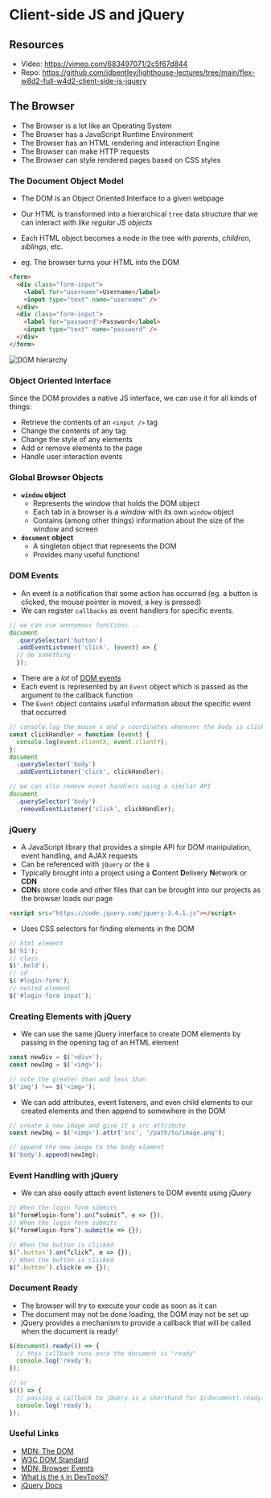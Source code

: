 # Client-side JS and jQuery

## Resources
 - Video: https://vimeo.com/683497071/2c5f67d844
 - Repo: https://github.com/idbentley/lighthouse-lectures/tree/main/flex-w8d2-full-w4d2-client-side-js-jquery

## The Browser
 - The Browser is a lot like an Operating System
 - The Browser has a JavaScript Runtime Environment
 - The Browser has an HTML rendering and interaction Engine
 - The Browser can make HTTP requests
 - The Browser can style rendered pages based on CSS styles

### The **D**ocument **O**bject **M**odel
- The DOM is an Object Oriented Interface to a given webpage
- Our HTML is transformed into a hierarchical `tree` data structure that we can interact with _like regular JS objects_
- Each HTML object becomes a node in the tree with _parents_, _children_, _siblings_, etc.

- eg. The browser turns your HTML into the DOM

```html
<form>
  <div class="form-input">
    <label for="username">Username</label>
    <input type="text" name="username" />
  </div>
  <div class="form-input">
    <label for="password">Password</label>
    <input type="text" name="password" />
  </div>
</form>
```

![DOM hierarchy](hierarchy.png)

### Object Oriented Interface

 Since the DOM provides a native JS interface, we can use it for all kinds of things:
  - Retrieve the contents of an `<input />` tag
  - Change the contents of any tag
  - Change the style of any elements
  - Add or remove elements to the page
  - Handle user interaction events
  

### Global Browser Objects
- **`window` object**
  - Represents the window that holds the DOM object
  - Each tab in a browser is a _window_ with its own `window` object
  - Contains (among other things) information about the size of the window and screen
- **`document` object**
  - A singleton object that represents the DOM
  - Provides many useful functions!


### DOM Events
- An event is a notification that some action has occurred (eg. a button is clicked, the mouse pointer is moved, a key is pressed)
- We can register `callbacks` as event handlers for specific events.

```js
// we can use anonymous functions...
document
  .querySelector('button')
  .addEventListener('click', (event) => {
  // do something
  });
```

- There are a *lot* of [DOM events](https://developer.mozilla.org/en-US/docs/Web/Events)
- Each event is represented by an `Event` object which is passed as the argument to the callback function
- The `Event` object contains useful information about the specific event that occurred

```js
// console.log the mouse x and y coordinates whenever the body is clicked
const clickHandler = function (event) {
  console.log(event.clientX, event.clientY);
};
document
  .querySelector('body')
  .addEventListener('click', clickHandler);

// we can also remove event handlers using a similar API
document
  .querySelector('body')
  .removeEventListener('click', clickHandler);
```

### jQuery
- A JavaScript library that provides a simple API for DOM manipulation, event handling, and AJAX requests
- Can be referenced with `jQuery` or the `$`
- Typically brought into a project using a **C**ontent **D**elivery **N**etwork or **CDN**
- **CDN**s store code and other files that can be brought into our projects as the browser loads our page

```html
<script src="https://code.jquery.com/jquery-3.4.1.js"></script>
```

- Uses CSS selectors for finding elements in the DOM

```js
// html element
$('h1');
// class
$('.bold');
// id
$('#login-form');
// nested element
$('#login-form input');
```

### Creating Elements with jQuery
- We can use the same jQuery interface to create DOM elements by passing in the opening tag of an HTML element

```js
const newDiv = $('<div>');
const newImg = $('<img>');

// note the greater than and less than
$('img') !== $('<img>');
```

- We can add attributes, event listeners, and even child elements to our created elements and then append to somewhere in the DOM

```js
// create a new image and give it a src attribute
const newImg = $('<img>').attr('src', '/path/to/image.png');

// append the new image to the body element
$('body').append(newImg);
```

### Event Handling with jQuery
- We can also easily attach event listeners to DOM events using jQuery

```js
// When the login form submits
$(‘form#login-form’).on(“submit”, e => {});
// When the login form submits
$(‘form#login-form’).submit(e => {});

// When the button is clicked
$(‘.button’).on(“click”, e => {}); 
// When the button is clicked
$(‘.button’).click(e => {});
```

### Document Ready
* The browser will try to execute your code as soon as it can
* The document may not be done loading, the DOM may not be set up
* jQuery provides a mechanism to provide a callback that will be called when the document is ready!

```js
$(document).ready(() => {
  // this callback runs once the document is "ready"
  console.log('ready');
});

// or
$(() => {
  // passing a callback to jQuery is a shorthand for $(document).ready()
  console.log('ready');
});
```

### Useful Links
- [MDN: The DOM](https://developer.mozilla.org/en-US/docs/Web/API/Document_Object_Model/Introduction)
- [W3C DOM Standard](https://www.w3.org/DOM/)
- [MDN: Browser Events](https://developer.mozilla.org/en-US/docs/Web/Events)
- [What is the `$` in DevTools?](https://thewebivore.com/exactly-wth-is-up-with-in-devtools/)
- [jQuery Docs](https://jquery.com/)